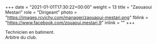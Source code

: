 +++
date = "2021-01-01T17:30:22+00:00"
weight = 13
title = "Zaouaoui Mestari"
role = "Dirigeant"
photo = "https://images.rcvichy.com/manager/zaouaoui-mestari.png"
fblink = "https://www.facebook.com/zouaoui.mestari.9"
inlink = ""
+++

Technicien en batiment.  
Arbitre du club.
